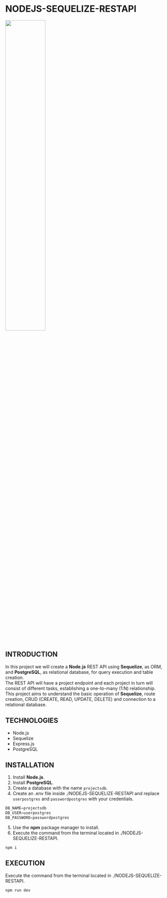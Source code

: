 # NODEJS-SEQUELIZE-RESTAPI

<img width="50%" src="https://i.postimg.cc/C5y1j08k/SEQUELIZE-REST-API.jpg" />

## INTRODUCTION

In this project we will create a **Node.js** REST API using **Sequelize**, as ORM, and **PostgreSQL**, as relational database, for query execution and table creation. <br>
The REST API will have a project endpoint and each project in turn will consist of different tasks, establishing a one-to-many (1:N) relationship. <br>
This project aims to understand the basic operation of **Sequelize**, route creation, CRUD (CREATE, READ, UPDATE, DELETE) and connection to a relational database.

## TECHNOLOGIES

- Node.js
- Sequelize
- Express.js
- PostgreSQL

## INSTALLATION

1. Install **Node.js**.
2. Install **PostgreSQL**.
3. Create a database with the name `projectsdb`.
4. Create an .env file inside ./NODEJS-SEQUELIZE-RESTAPI and replace `userpostgres` and `passwordpostgres` with your credentials.

```js
DB_NAME=projectsdb
DB_USER=userpostgres
DB_PASSWORD=passwordpostgres
```

5. Use the **npm** package manager to install.
6. Execute the command from the terminal located in ./NODEJS-SEQUELIZE-RESTAPI.

```shell
npm i
```

## EXECUTION

Execute the command from the terminal located in ./NODEJS-SEQUELIZE-RESTAPI.

```shell
npm run dev
```
